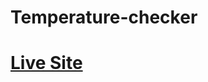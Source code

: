 # Temperature-checker
# <a href="https://sagazirobiul.github.io/temperature-checker/index.html"> Live Site </a>
